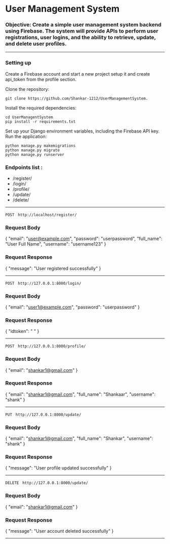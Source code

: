 # User Management System 
### Objective: Create a simple user management system backend using Firebase. The system will provide APIs to perform user registrations, user logins, and the ability to retrieve, update, and delete user profiles.
___
### Setting up  
Create a Firebase account and start a new project setup it and create api_token from the profile section.

Clone the repository:
```
git clone https://github.com/Shankar-1212/UserManagementSystem.
```
Install the required dependencies:
```
cd UserManagentSystem
pip install -r requirements.txt
```
Set up your Django environment variables, including the Firebase API key.
Run the application:
```
python manage.py makemigrations
python manage.py migrate
python manage.py runserver
```
### Endpoints list :
* /register/
* /login/
* /profile/
* /update/
* /delete/
___
```POST``` ``` http://localhost/register/```
### Request Body
{
    "email": "user@example.com",
    "password": "userpassword",
    "full_name": "User Full Name",
    "username": "username123"
}
### Request Response
{
    "message": "User registered successfully"
}
___
```POST``` ``` http://127.0.0.1:8000/login/```
### Request Body
{
    "email": "user1@example.com",
    "password": "userpassword"
}
### Request Response
{
    "idtoken": " "
}
___
```POST``` ``` http://127.0.0.1:8000/profile/```
### Request Body
{
    "email": "shankar1@gmail.com"
}
### Request Response
{
    "email": "shankar1@gmail.com",
    "full_name": "Shankaar",
    "username": "shank"
}
___
```PUT``` ``` http://127.0.0.1:8000/update/```
### Request Body
{
    "email": "shankar1@gmail.com",
    "full_name": "Shankar",
    "username": "shank"
}
### Request Response
{
    "message": "User profile updated successfully"
}
___
```DELETE``` ``` http://127.0.0.1:8000/update/```
### Request Body
{
    "email": "shankar1@gmail.com"
}
### Request Response
{
    "message": "User account deleted successfully"
}
__________________


